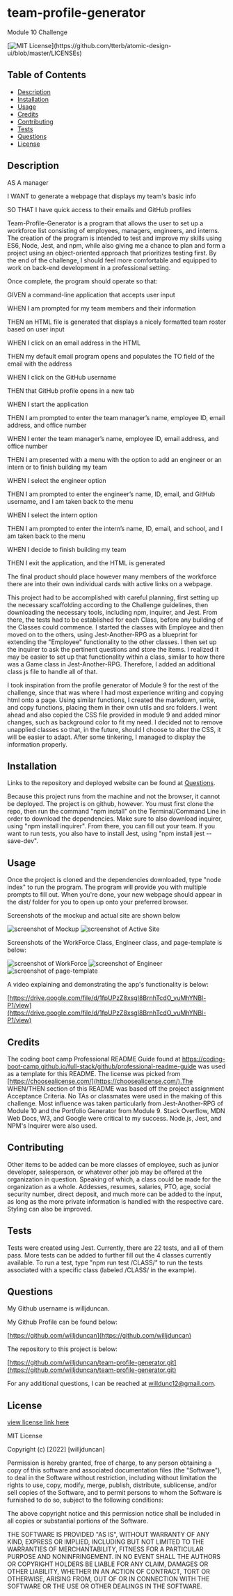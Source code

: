 # team-profile-generator
Module 10 Challenge

[![MIT License](https://img.shields.io/apm/l/atomic-design-ui.svg?)](https://github.com/tterb/atomic-design-ui/blob/master/LICENSEs)

        

## Table of Contents
- [Description](#description)
- [Installation](#installation)
- [Usage](#usage)
- [Credits](#credits)
- [Contributing](#contributing)
- [Tests](#tests)
- [Questions](#questions)
- [License](#license)  
        



## Description

AS A manager

I WANT to generate a webpage that displays my team's basic info

SO THAT I have quick access to their emails and GitHub profiles

Team-Profile-Generator is a program that allows the user to set up a workforce list consisting of employees, managers, engineers, and interns. The creation of the program is intended to test and improve my skills using ES6, Node, Jest, and npm, while also giving me a chance to plan and form a project using an object-oriented approach that prioritizes testing first. By the end of the challenge, I should feel more comfortable and equipped to work on back-end development in a professional setting. 

Once complete, the program should operate so that:

GIVEN a command-line application that accepts user input

WHEN I am prompted for my team members and their information

THEN an HTML file is generated that displays a nicely formatted team roster based on user input

WHEN I click on an email address in the HTML

THEN my default email program opens and populates the TO field of the email with the address

WHEN I click on the GitHub username

THEN that GitHub profile opens in a new tab

WHEN I start the application

THEN I am prompted to enter the team manager’s name, employee ID, email address, and office number

WHEN I enter the team manager’s name, employee ID, email address, and office number

THEN I am presented with a menu with the option to add an engineer or an intern or to finish building my team

WHEN I select the engineer option

THEN I am prompted to enter the engineer’s name, ID, email, and GitHub username, and I am taken back to the menu

WHEN I select the intern option

THEN I am prompted to enter the intern’s name, ID, email, and school, and I am taken back to the menu

WHEN I decide to finish building my team

THEN I exit the application, and the HTML is generated

The final product should place however many members of the workforce there are into their own individual cards with active links on a webpage. 

This project had to be accomplished with careful planning, first setting up the necessary scaffolding according to the Challenge guidelines, then downloading the necessary tools, including npm, inquirer, and Jest. From there, the tests had to be established for each Class, before any building of the Classes could commence. I started the classes with Employee and then moved on to the others, using Jest-Another-RPG as a blueprint for extending the "Employee" functionality to the other classes. I then set up the inquirer to ask the pertinent questions and store the items. I realized it may be easier to set up that functionality within a class, similar to how there was a Game class in Jest-Another-RPG. Therefore, I added an additional class js file to handle all of that. 

I took inspiration from the profile generator of Module 9 for the rest of the challenge, since that was where I had most experience writing and copying html onto a page. Using similar functions, I created the markdown, write, and copy functions, placing them in their own utils and src folders. I went ahead and also copied the CSS file provided in module 9 and added minor changes, such as background color to fit my need. I decided not to remove unapplied classes so that, in the future, should I choose to alter the CSS, it will be easier to adapt. After some tinkering, I managed to display the information properly. 



## Installation

Links to the repository and deployed website can be found at [Questions](#questions).

Because this project runs from the machine and not the browser, it cannot be deployed. The project is on github, however. You must first clone the repo, then run the command "npm install" on the Terminal/Command Line in order to download the dependencies. Make sure to also download inquirer, using "npm install inquirer". From there, you can fill out your team. If you want to run tests, you also have to install Jest, using "npm install jest --save-dev".


## Usage

Once the project is cloned and the dependencies downloaded, type "node index" to run the program. The program will provide you with multiple prompts to fill out. When you're done, your new webpage should appear in the dist/ folder for you to open up onto your preferred browser. 

Screenshots of the mockup and actual site are shown below

![screenshot of Mockup](/images/screenshot-mockup.png)
![screenshot of Active Site](/images/screenshot-active.png)


Screenshots of the WorkForce Class, Engineer class, and page-template is below: 

![screenshot of WorkForce](/images/screenshot-workforce.png)
![screenshot of Engineer](/images/screenshot-engineer.png)
![screenshot of page-template](/images/screenshot-page-template.png)

A video explaining and demonstrating the app's functionality is below:

[https://drive.google.com/file/d/1fpUPzZ8xsgI8BrnhTcdO_vuMhYNBl-P1/view](https://drive.google.com/file/d/1fpUPzZ8xsgI8BrnhTcdO_vuMhYNBl-P1/view)


## Credits

The coding boot camp Professional README Guide found at https://coding-boot-camp.github.io/full-stack/github/professional-readme-guide was used as a template for this README. The license was picked from [https://choosealicense.com/](https://choosealicense.com/).The WHEN/THEN section of this README was based off the project assignment Acceptance Criteria. No TAs or classmates were used in the making of this challenge. Most influence was taken particularly from Jest-Another-RPG of Module 10 and the Portfolio Generator from Module 9. Stack Overflow, MDN Web Docs, W3, and Google were critical to my success. Node.js, Jest, and NPM's Inquirer were also used.



## Contributing

Other items to be added can be more classes of employee, such as junior developer, salesperson, or whatever other job may be offered at the organization in question. Speaking of which, a class could be made for the organization as a whole. Addesses, resumes, salaries, PTO, age, social security number, direct deposit, and much more can be added to the input, as long as the more private information is handled with the respective care. Styling can also be improved. 


## Tests

Tests were created using Jest. Currently, there are 22 tests, and all of them pass. More tests can be added to further fill out the 4 classes currently available. To run a test, type "npm run test /CLASS/" to run the tests associated with a specific class (labeled /CLASS/ in the example).


## Questions

My Github username is willjduncan.


My Github Profile can be found below:

[https://github.com/willjduncan](https://github.com/willjduncan)


The repository to this project is below:

[https://github.com/willjduncan/team-profile-generator.git](https://github.com/willjduncan/team-profile-generator.git)


For any additional questions, I can be reached at willdunc12@gmail.com.



## License

[view license link here](https://choosealicense.com/licenses/mit/)

        
MIT License

Copyright (c) [2022] [willjduncan]

Permission is hereby granted, free of charge, to any person obtaining a copy
of this software and associated documentation files (the "Software"), to deal
in the Software without restriction, including without limitation the rights
to use, copy, modify, merge, publish, distribute, sublicense, and/or sell
copies of the Software, and to permit persons to whom the Software is
furnished to do so, subject to the following conditions:

The above copyright notice and this permission notice shall be included in all
copies or substantial portions of the Software.

THE SOFTWARE IS PROVIDED "AS IS", WITHOUT WARRANTY OF ANY KIND, EXPRESS OR
IMPLIED, INCLUDING BUT NOT LIMITED TO THE WARRANTIES OF MERCHANTABILITY,
FITNESS FOR A PARTICULAR PURPOSE AND NONINFRINGEMENT. IN NO EVENT SHALL THE
AUTHORS OR COPYRIGHT HOLDERS BE LIABLE FOR ANY CLAIM, DAMAGES OR OTHER
LIABILITY, WHETHER IN AN ACTION OF CONTRACT, TORT OR OTHERWISE, ARISING FROM,
OUT OF OR IN CONNECTION WITH THE SOFTWARE OR THE USE OR OTHER DEALINGS IN THE
SOFTWARE.

